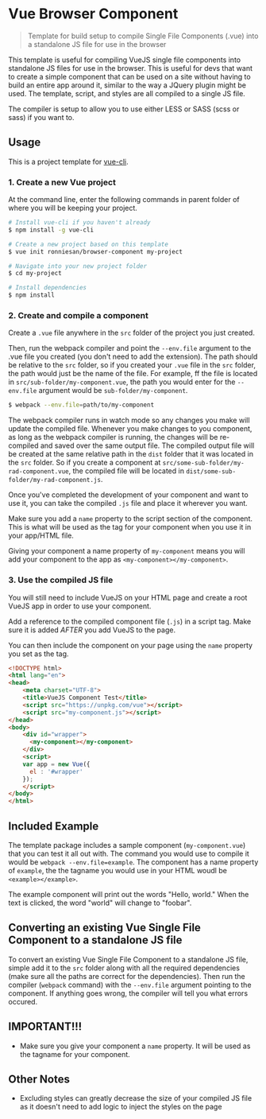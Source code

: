 # Vue Browser Component

> Template for build setup to compile Single File Components (.vue) into a standalone JS file for use in the browser

This template is useful for compiling VueJS single file components into standalone JS files for use in the browser. This is useful for devs that want to create a simple component that can be used on a site without having to build an entire app around it, similar to the way a JQuery plugin might be used. The template, script, and styles are all compiled to a single JS file.

The compiler is setup to allow you to use either LESS or SASS (scss or sass) if you want to.

## Usage

This is a project template for [vue-cli](https://github.com/vuejs/vue-cli).

### 1. Create a new Vue project

At the command line, enter the following commands in parent folder of where you will be keeping your project.

``` bash
# Install vue-cli if you haven't already
$ npm install -g vue-cli

# Create a new project based on this template
$ vue init ronniesan/browser-component my-project

# Navigate into your new project folder
$ cd my-project

# Install dependencies
$ npm install
```

### 2. Create and compile a component

Create a `.vue` file anywhere in the `src` folder of the project you just created.

Then, run the webpack compiler and point the `--env.file` argument to the .vue file you created (you don't need to add the extension). The path should be relative to the `src` folder, so if you created your `.vue` file in the `src` folder, the path would just be the name of the file.  For example, ff the file is located in `src/sub-folder/my-component.vue`, the path you would enter for the `--env.file` argument would be `sub-folder/my-component`.

``` bash
$ webpack --env.file=path/to/my-component
```

The webpack compiler runs in watch mode so any changes you make will update the compiled file. Whenever you make changes to you component, as long as the webpack compiler is running, the changes will be re-compiled and saved over the same output file. The compiled output file will be created at the same relative path in the `dist` folder that it was located in the `src` folder. So if you create a component at `src/some-sub-folder/my-rad-component.vue`, the compiled file will be located in `dist/some-sub-folder/my-rad-component.js`.

Once you've completed the development of your component and want to use it, you can take the compiled `.js` file and place it wherever you want.

Make sure you add a `name` property to the script section of the component. This is what will be used as the tag for your component when you use it in your app/HTML file.

Giving your component a name property of `my-component` means you will add your component to the app as `<my-component></my-component>`.

### 3. Use the compiled JS file

You will still need to include VueJS on your HTML page and create a root VueJS app in order to use your component.

Add a reference to the compiled component file (`.js`) in a script tag. Make sure it is added _AFTER_ you add VueJS to the page.

You can then include the component on your page using the `name` property you set as the tag.

``` html
<!DOCTYPE html>
<html lang="en">
<head>
    <meta charset="UTF-8">
    <title>VueJS Component Test</title>
    <script src="https://unpkg.com/vue"></script>
    <script src="my-component.js"></script>
</head>
<body>
    <div id="wrapper">
      <my-component></my-component>
    </div>
    <script>
    var app = new Vue({
      el : '#wrapper'
    });
    </script>
</body>
</html>
```

## Included Example
The template package includes a sample component (`my-component.vue`) that you can test it all out with. The command you would use to compile it would be `webpack --env.file=example`. The component has a name property of `example`, the the tagname you would use in your HTML woudl be `<example></example>`.

The example component will print out the words "Hello, world."  When the text is clicked, the word "world" will change to "foobar".

## Converting an existing Vue Single File Component to a standalone JS file
To convert an existing Vue Single File Component to a standalone JS file, simple add it to the `src` folder along with all the required dependencies (make sure all the paths are correct for the dependencies).  Then run the compiler (`webpack` command) with the `--env.file` argument pointing to the component. If anything goes wrong, the compiler will tell you what errors occured.

## IMPORTANT!!!

* Make sure you give your component a `name` property. It will be used as the tagname for your component.

## Other Notes

* Excluding styles can greatly decrease the size of your compiled JS file as it doesn't need to add logic to inject the styles on the page
